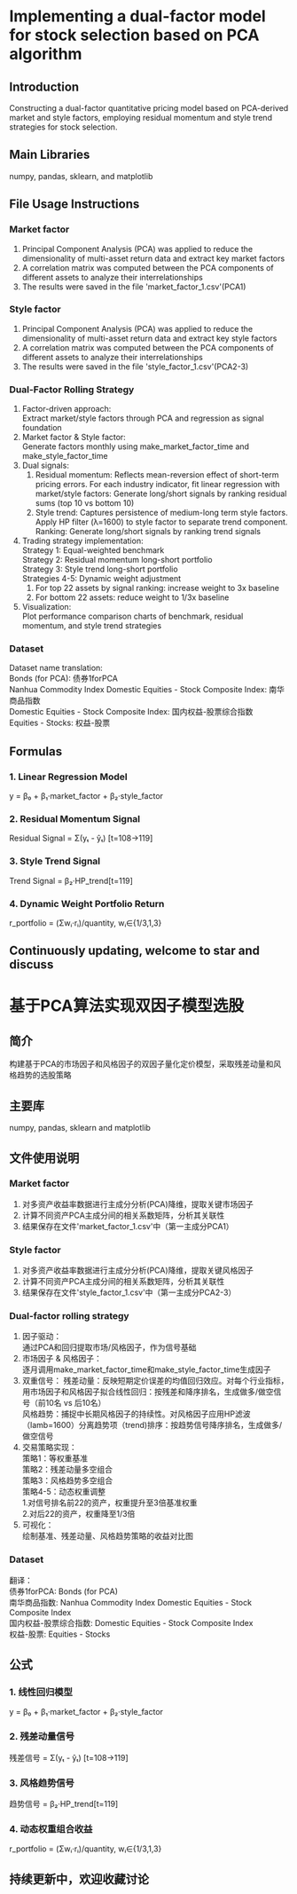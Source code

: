 # Implementing a dual-factor model for stock selection based on PCA algorithm
## Introduction
Constructing a dual-factor quantitative pricing model based on PCA-derived market and style factors, employing residual momentum and style trend strategies for stock selection.

## Main Libraries
numpy, pandas, sklearn, and matplotlib  

## File Usage Instructions
### Market factor
1. Principal Component Analysis (PCA) was applied to reduce the dimensionality of multi-asset return data and extract key market factors  
2. A correlation matrix was computed between the PCA components of different assets to analyze their interrelationships  
3. The results were saved in the file 'market_factor_1.csv'(PCA1)
### Style factor
1. Principal Component Analysis (PCA) was applied to reduce the dimensionality of multi-asset return data and extract key style factors  
2. A correlation matrix was computed between the PCA components of different assets to analyze their interrelationships  
3. The results were saved in the file 'style_factor_1.csv'(PCA2-3)  
### Dual-Factor Rolling Strategy
1. Factor-driven approach:  
   Extract market/style factors through PCA and regression as signal foundation  
2. Market factor & Style factor:   
   Generate factors monthly using make_market_factor_time and make_style_factor_time
3. Dual signals:  
   1. Residual momentum: Reflects mean-reversion effect of short-term pricing errors. For each industry indicator, fit linear regression with market/style factors: Generate long/short signals by ranking residual sums (top 10 vs bottom 10)   
   2. Style trend: Captures persistence of medium-long term style factors. Apply HP filter (λ=1600) to style factor to separate trend component. Ranking: Generate long/short signals by ranking trend signals  
4. Trading strategy implementation:  
   Strategy 1: Equal-weighted benchmark  
   Strategy 2: Residual momentum long-short portfolio   
   Strategy 3: Style trend long-short portfolio  
   Strategies 4-5: Dynamic weight adjustment  
      1. For top 22 assets by signal ranking: increase weight to 3x baseline  
      2. For bottom 22 assets: reduce weight to 1/3x baseline  
5. Visualization:  
Plot performance comparison charts of benchmark, residual momentum, and style trend strategies
### Dataset
Dataset name translation:  
Bonds (for PCA): 债券1forPCA  
Nanhua Commodity Index  Domestic Equities - Stock Composite Index: 南华商品指数  
Domestic Equities - Stock Composite Index: 国内权益-股票综合指数   
Equities - Stocks: 权益-股票     

## Formulas
### 1. Linear Regression Model  
y = β₀ + β₁·market_factor + β₂·style_factor  
### 2. Residual Momentum Signal  
Residual Signal = Σ(yₜ - ŷₜ) [t=108→119]  
### 3. Style Trend Signal  
Trend Signal = β₂·HP_trend[t=119]  
### 4. Dynamic Weight Portfolio Return
r_portfolio = (Σwᵢ·rᵢ)/quantity,  wᵢ∈{1/3,1,3}  

## Continuously updating, welcome to star and discuss  


#  基于PCA算法实现双因子模型选股  
## 简介
构建基于PCA的市场因子和风格因子的双因子量化定价模型，采取残差动量和风格趋势的选股策略

## 主要库
numpy, pandas, sklearn and matplotlib  

## 文件使用说明
### Market factor
1. 对多资产收益率数据进行主成分分析(PCA)降维，提取关键市场因子  
2. 计算不同资产PCA主成分间的相关系数矩阵，分析其关联性  
3. 结果保存在文件'market_factor_1.csv'中（第一主成分PCA1）
### Style factor
1. 对多资产收益率数据进行主成分分析(PCA)降维，提取关键风格因子  
2. 计算不同资产PCA主成分间的相关系数矩阵，分析其关联性    
3. 结果保存在文件'style_factor_1.csv'中（第一主成分PCA2-3）  
### Dual-factor rolling strategy
1. 因子驱动：  
   通过PCA和回归提取市场/风格因子，作为信号基础  
2. 市场因子 & 风格因子：  
   逐月调用make_market_factor_time和make_style_factor_time生成因子
3. 双重信号：
   残差动量：反映短期定价误差的均值回归效应。对每个行业指标，用市场因子和风格因子拟合线性回归：按残差和降序排名，生成做多/做空信号（前10名 vs 后10名）   
   风格趋势：捕捉中长期风格因子的持续性。对风格因子应用HP滤波（lamb=1600）分离趋势项（trend)排序：按趋势信号降序排名，生成做多/做空信号  
4. 交易策略实现：  
   策略1：等权重基准  
   策略2：残差动量多空组合   
   策略3：风格趋势多空组合  
   策略4-5：动态权重调整  
      1.对信号排名前22的资产，权重提升至3倍基准权重  
      2.对后22的资产，权重降至1/3倍  
5. 可视化：  
绘制基准、残差动量、风格趋势策略的收益对比图
### Dataset
翻译：  
债券1forPCA: Bonds (for PCA)  
南华商品指数: Nanhua Commodity Index  Domestic Equities - Stock Composite Index     
国内权益-股票综合指数: Domestic Equities - Stock Composite Index     
权益-股票: Equities - Stocks  

## 公式
### 1. 线性回归模型  
y = β₀ + β₁·market_factor + β₂·style_factor  
### 2. 残差动量信号  
残差信号 = Σ(yₜ - ŷₜ) [t=108→119]  
### 3. 风格趋势信号  
趋势信号 = β₂·HP_trend[t=119]  
### 4. 动态权重组合收益
r_portfolio = (Σwᵢ·rᵢ)/quantity,  wᵢ∈{1/3,1,3}  

## 持续更新中，欢迎收藏讨论
